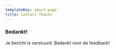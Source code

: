 ```yaml
---
templateKey: about-page
title: Contact Thanks
---
```


### Bedankt!

Je bericht is verstuurd. Bedankt voor de feedback!
